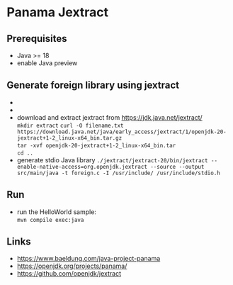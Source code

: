 # Panama Jextract

## Prerequisites
- Java >= 18
- enable Java preview

## Generate foreign library using jextract
- 
- 
- download and extract jextract from https://jdk.java.net/jextract/  
`mkdir extract`
`curl -O filename.txt https://download.java.net/java/early_access/jextract/1/openjdk-20-jextract+1-2_linux-x64_bin.tar.gz`  
`tar -xvf openjdk-20-jextract+1-2_linux-x64_bin.tar`  
`cd ..`
- generate stdio Java library
`./jextract/jextract-20/bin/jextract --enable-native-access=org.openjdk.jextract --source --output src/main/java -t foreign.c -I /usr/include/ /usr/include/stdio.h`

## Run
- run the HelloWorld sample:  
`mvn compile exec:java`

## Links
- https://www.baeldung.com/java-project-panama
- https://openjdk.org/projects/panama/
- https://github.com/openjdk/jextract